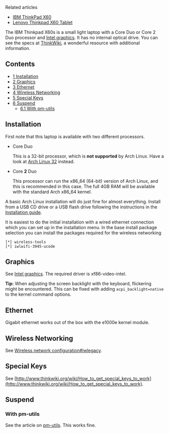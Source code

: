 Related articles

*   [IBM ThinkPad X60](/index.php/IBM_ThinkPad_X60 "IBM ThinkPad X60")
*   [Lenovo Thinkpad X60 Tablet](/index.php/Lenovo_Thinkpad_X60_Tablet "Lenovo Thinkpad X60 Tablet")

The IBM Thinkpad X60s is a small light laptop with a Core Duo or Core 2 Duo processor and [Intel graphics](/index.php/Intel_graphics "Intel graphics"). It has no internal optical drive. You can see the specs at [ThinkWiki](http://www.thinkwiki.org/wiki/Category:X60s), a wonderful resource with additional information.

## Contents

*   [1 Installation](#Installation)
*   [2 Graphics](#Graphics)
*   [3 Ethernet](#Ethernet)
*   [4 Wireless Networking](#Wireless_Networking)
*   [5 Special Keys](#Special_Keys)
*   [6 Suspend](#Suspend)
    *   [6.1 With pm-utils](#With_pm-utils)

## Installation

First note that this laptop is available with two different processors.

*   Core Duo

	This is a 32-bit processor, which is **not supported** by Arch Linux. Have a look at [Arch Linux 32](https://archlinux32.org/) instead.

*   Core **2** Duo

	This processor can run the x86_64 (64-bit) version of Arch Linux, and this is recommended in this case. The full 4GB RAM will be available with the standard Arch x86_64 kernel.

A basic Arch Linux installation will do just fine for almost everything. Install from a USB CD drive or a USB flash drive following the instructions in the [Installation guide](/index.php/Installation_guide "Installation guide").

It is easiest to do the initial installation with a wired ethernet connection which you can set up in the installation menu. In the base install package selection you can install the packages required for the wireless networking

```
[*] wireless-tools
[*] iwlwifi-3945-ucode

```

## Graphics

See [Intel graphics](/index.php/Intel_graphics "Intel graphics"). The required driver is xf86-video-intel.

**Tip:** When adjusting the screen backlight with the keyboard, flickering might be encountered. This can be fixed with adding `acpi_backlight=native` to the kernel command options.

## Ethernet

Gigabit ethernet works out of the box with the e1000e kernel module.

## Wireless Networking

See [Wireless network configuration#iwlegacy](/index.php/Wireless_network_configuration#iwlegacy "Wireless network configuration").

## Special Keys

See [http://www.thinkwiki.org/wiki/How_to_get_special_keys_to_work](http://www.thinkwiki.org/wiki/How_to_get_special_keys_to_work).

## Suspend

### With pm-utils

See the article on [pm-utils](/index.php/Pm-utils "Pm-utils"). This works fine.